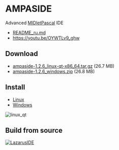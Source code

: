 AMPASIDE
========

Advanced [MIDletPascal](https://en.wikipedia.org/wiki/MIDletPascal) IDE

- [README_ru.md](https://github.com/Helltar/AMPASIDE/blob/master/README_ru.md)
- https://youtu.be/OYWTLv9_ghw

Download
--------

- [ampaside-1.2.6_linux-qt-x86_64.tar.gz](https://github.com/Helltar/AMPASIDE/releases/download/v1.2.6/ampaside-1.2.6_linux-qt-x86_64.tar.gz) (26.7 MB)
- [ampaside-1.2.6_windows.zip](https://github.com/Helltar/AMPASIDE/releases/download/v1.2.6/ampaside-1.2.6_windows.zip) (26.8 MB)

Install
-------

- [Linux](https://github.com/Helltar/AMPASIDE/blob/master/help/install_linux.md)
- [Windows](https://github.com/Helltar/AMPASIDE/blob/master/help/install_windows.md)

![linux_qt](https://helltar.com/projects/ampaside/screenshots/screenshot_23062022_142550.png)

Build from source
-----------------

[![LazarusIDE](http://wiki.lazarus.freepascal.org/images/9/94/built_with_lazarus_logo.png)](http://www.lazarus-ide.org)
